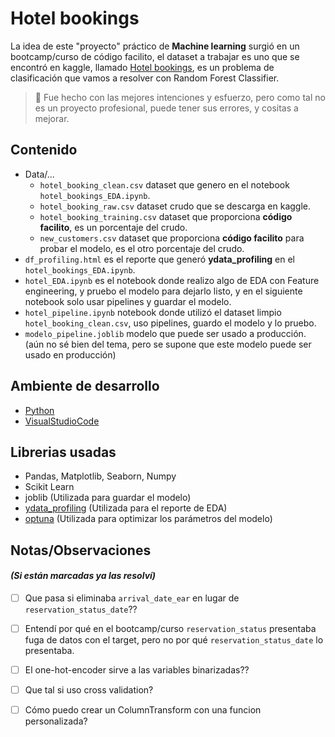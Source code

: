 # Hotel bookings
La idea de este "proyecto" práctico de **Machine learning** surgió en un bootcamp/curso de código facilito, el dataset a trabajar es uno que se encontró en kaggle, llamado [Hotel bookings](https://www.kaggle.com/datasets/mojtaba142/hotel-booking), es un problema de clasificación que vamos a resolver con Random Forest Classifier.

> 📢 Fue hecho con las mejores intenciones y esfuerzo, pero como tal no es un proyecto profesional, puede tener sus errores, y cositas a mejorar.

## **Contenido**
-  Data/...
    + `hotel_booking_clean.csv` dataset que genero en el notebook `hotel_bookings_EDA.ipynb`.
    + `hotel_booking_raw.csv` dataset crudo que se descarga en kaggle.
    + `hotel_booking_training.csv` dataset que proporciona **código facilito**, es un porcentaje del crudo.
    + `new_customers.csv` dataset que proporciona **código facilito** para probar el modelo, es el otro porcentaje del crudo.
- `df_profiling.html` es el reporte que generó **ydata_profiling** en el `hotel_bookings_EDA.ipynb`.
- `hotel_EDA.ipynb` es el notebook donde realizo algo de EDA con Feature engineering, y pruebo el modelo para dejarlo listo, y en el siguiente notebook solo usar pipelines y guardar el modelo.
- `hotel_pipeline.ipynb` notebook donde utilizó el dataset limpio `hotel_booking_clean.csv`, uso pipelines, guardo el modelo y lo pruebo.
- `modelo_pipeline.joblib` modelo que puede ser usado a producción. (aún no sé bien del tema, pero se supone que este modelo puede ser usado en producción)

## **Ambiente de desarrollo**
- [Python](https://www.python.org/)
- [VisualStudioCode](https://code.visualstudio.com/)

## **Librerias usadas**
- Pandas, Matplotlib, Seaborn, Numpy
- Scikit Learn
- joblib (Utilizada para guardar el modelo)
- [ydata_profiling](https://docs.profiling.ydata.ai/latest/) (Utilizada para el reporte de EDA)
- [optuna](https://optuna.org/#code_examples) (Utilizada para optimizar los parámetros del modelo)

## **Notas/Observaciones** 
#### *(Si están marcadas ya las resolví)*
- [ ] Que pasa si eliminaba `arrival_date_ear` en lugar de `reservation_status_date`??
- [ ] Entendí por qué en el bootcamp/curso `reservation_status` presentaba fuga de datos con el target, pero no por qué `reservation_status_date` lo presentaba.
- [ ] El one-hot-encoder sirve a las variables binarizadas??
- [ ] Que tal si uso cross validation?
- [ ] Cómo puedo crear un ColumnTransform con una funcion personalizada?



  
